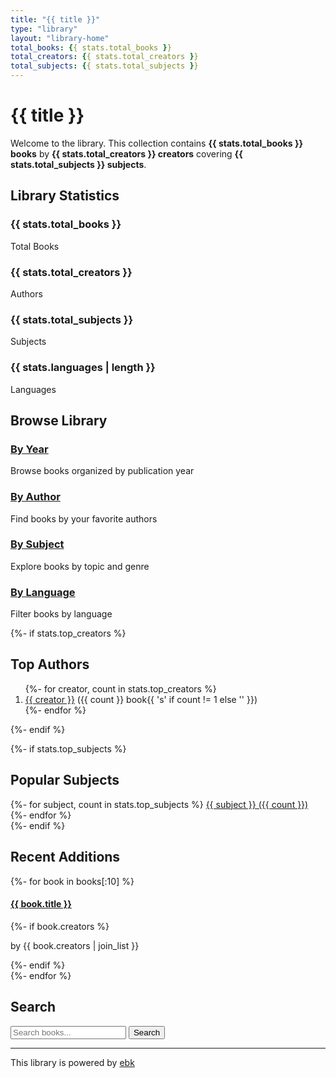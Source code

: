 ```yaml
---
title: "{{ title }}"
type: "library"
layout: "library-home"
total_books: {{ stats.total_books }}
total_creators: {{ stats.total_creators }}
total_subjects: {{ stats.total_subjects }}
---
```


# {{ title }}

Welcome to the library. This collection contains **{{ stats.total_books }} books** by **{{ stats.total_creators }} creators** covering **{{ stats.total_subjects }} subjects**.

## Library Statistics

<div class="library-stats">
  <div class="stat-card">
    <h3>{{ stats.total_books }}</h3>
    <p>Total Books</p>
  </div>
  <div class="stat-card">
    <h3>{{ stats.total_creators }}</h3>
    <p>Authors</p>
  </div>
  <div class="stat-card">
    <h3>{{ stats.total_subjects }}</h3>
    <p>Subjects</p>
  </div>
  <div class="stat-card">
    <h3>{{ stats.languages | length }}</h3>
    <p>Languages</p>
  </div>
</div>

## Browse Library

<div class="browse-options">
  <div class="browse-card">
    <h3><a href="/library/year/">By Year</a></h3>
    <p>Browse books organized by publication year</p>
  </div>
  <div class="browse-card">
    <h3><a href="/library/creator/">By Author</a></h3>
    <p>Find books by your favorite authors</p>
  </div>
  <div class="browse-card">
    <h3><a href="/library/subject/">By Subject</a></h3>
    <p>Explore books by topic and genre</p>
  </div>
  <div class="browse-card">
    <h3><a href="/library/language/">By Language</a></h3>
    <p>Filter books by language</p>
  </div>
</div>

{%- if stats.top_creators %}
## Top Authors

<ol class="top-list">
{%- for creator, count in stats.top_creators %}
  <li>
    <a href="/library/creator/{{ creator | slugify }}/">{{ creator }}</a>
    <span class="count">({{ count }} book{{ 's' if count != 1 else '' }})</span>
  </li>
{%- endfor %}
</ol>
{%- endif %}

{%- if stats.top_subjects %}
## Popular Subjects

<div class="tag-cloud">
{%- for subject, count in stats.top_subjects %}
  <a href="/library/subject/{{ subject | slugify }}/" 
     class="tag tag-{{ 'large' if count > 10 else 'medium' if count > 5 else 'small' }}">
    {{ subject }} ({{ count }})
  </a>
{%- endfor %}
</div>
{%- endif %}

## Recent Additions

<div class="recent-books">
{%- for book in books[:10] %}
  <div class="book-item">
    <h4><a href="/library/{{ book.slug }}/">{{ book.title }}</a></h4>
    {%- if book.creators %}
    <p class="creators">by {{ book.creators | join_list }}</p>
    {%- endif %}
  </div>
{%- endfor %}
</div>

## Search

<div class="search-box">
  <form action="/search/" method="get">
    <input type="text" name="q" placeholder="Search books..." />
    <button type="submit">Search</button>
  </form>
</div>

---

<div class="library-footer">
  <p>This library is powered by <a href="https://github.com/queelius/ebk">ebk</a></p>
</div>